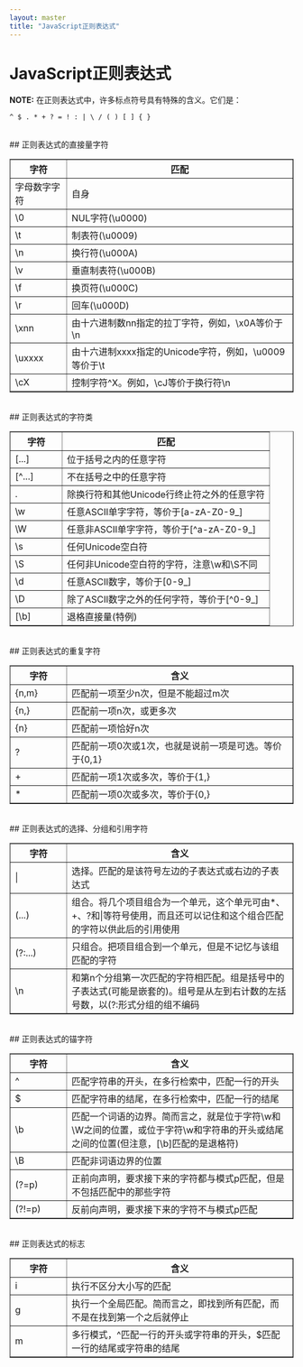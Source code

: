 ```yaml
---
layout: master
title: "JavaScript正则表达式"
---
```


JavaScript正则表达式
================

**NOTE:** 在正则表达式中，许多标点符号具有特殊的含义。它们是：
<pre><code>^ $ . * + ? = ! : | \ / ( ) [ ] { }</code></pre>
  
<br>
## 正则表达式的直接量字符

<table border="1" style="width:100%;">
	<tbody>
		<tr><th width="20%">字符</th><th>匹配</th></tr>
		<tr><td>字母数字字符</td><td>自身</td></tr>
		<tr><td>\0</td><td>NUL字符(\u0000)</td></tr>
		<tr><td>\t</td><td>制表符(\u0009)</td></tr>
		<tr><td>\n</td><td>换行符(\u000A)</td></tr>
		<tr><td>\v</td><td>垂直制表符(\u000B)</td></tr>
		<tr><td>\f</td><td>换页符(\u000C)</td></tr>
		<tr><td>\r</td><td>回车(\u000D)</td></tr>
		<tr><td>\xnn</td><td>由十六进制数nn指定的拉丁字符，例如，\x0A等价于\n</td></tr>
		<tr><td>\uxxxx</td><td>由十六进制xxxx指定的Unicode字符，例如，\u0009等价于\t</td></tr>
		<tr><td>\cX</td><td>控制字符^X。例如，\cJ等价于换行符\n</td></tr>
	</tbody>
</table>
  
<br>
## 正则表达式的字符类

<table border="1" style="width:100%;">
	<tbody>
		<tr><th width="20%">字符</th><th>匹配</th></tr>
		<tr><td>[...]</td><td>位于括号之内的任意字符</td></tr>
		<tr><td>[^...]</td><td>不在括号之中的任意字符</td></tr>
		<tr><td>.</td><td>除换行符和其他Unicode行终止符之外的任意字符</td></tr>
		<tr><td>\w</td><td>任意ASCII单字字符，等价于[a-zA-Z0-9_]</td></tr>
		<tr><td>\W</td><td>任意非ASCII单字字符，等价于[^a-zA-Z0-9_]</td></tr>
		<tr><td>\s</td><td>任何Unicode空白符</td></tr>
		<tr><td>\S</td><td>任何非Unicode空白符的字符，注意\w和\S不同</td></tr>
		<tr><td>\d</td><td>任意ASCII数字，等价于[0-9_]</td></tr>
		<tr><td>\D</td><td>除了ASCII数字之外的任何字符，等价于[^0-9_]</td></tr>
		<tr><td>[\b]</td><td>退格直接量(特例)</td></tr>
	</tbody>
</table>
  
<br>
## 正则表达式的重复字符

<table border="1" style="width:100%;">
	<tbody>
		<tr><th width="20%">字符</th><th>含义</th></tr>
		<tr><td>{n,m}</td><td>匹配前一项至少n次，但是不能超过m次</td></tr>
		<tr><td>{n,}</td><td>匹配前一项n次，或更多次</td></tr>
		<tr><td>{n}</td><td>匹配前一项恰好n次</td></tr>
		<tr><td>?</td><td>匹配前一项0次或1次，也就是说前一项是可选。等价于{0,1}</td></tr>
		<tr><td>+</td><td>匹配前一项1次或多次，等价于{1,}</td></tr>
		<tr><td>*</td><td>匹配前一项0次或多次，等价于{0,}</td></tr>
	</tbody>
</table>
  
<br>
## 正则表达式的选择、分组和引用字符

<table border="1" style="width:100%;">
	<tbody>
		<tr><th width="20%">字符</th><th>含义</th></tr>
		<tr><td>|</td><td>选择。匹配的是该符号左边的子表达式或右边的子表达式</td></tr>
		<tr><td>(...)</td><td>组合。将几个项目组合为一个单元，这个单元可由*、+、?和|等符号使用，而且还可以记住和这个组合匹配的字符以供此后的引用使用</td></tr>
		<tr><td>(?:...)</td><td>只组合。把项目组合到一个单元，但是不记忆与该组匹配的字符</td></tr>
		<tr><td>\n</td><td>和第n个分组第一次匹配的字符相匹配。组是括号中的子表达式(可能是嵌套的)。组号是从左到右计数的左括号数，以(?:形式分组的组不编码</td></tr>
	</tbody>
</table>
  
<br>
## 正则表达式的锚字符

<table border="1" style="width:100%;">
	<tbody>
		<tr><th width="20%">字符</th><th>含义</th></tr>
		<tr><td>^</td><td>匹配字符串的开头，在多行检索中，匹配一行的开头</td></tr>
		<tr><td>$</td><td>匹配字符串的结尾，在多行检索中，匹配一行的结尾</td></tr>
		<tr><td>\b</td><td>匹配一个词语的边界。简而言之，就是位于字符\w和\W之间的位置，或位于字符\w和字符串的开头或结尾之间的位置(但注意，[\b]匹配的是退格符)</td></tr>
		<tr><td>\B</td><td>匹配非词语边界的位置</td></tr>
		<tr><td>(?=p)</td><td>正前向声明，要求接下来的字符都与模式p匹配，但是不包括匹配中的那些字符</td></tr>
		<tr><td>(?!=p)</td><td>反前向声明，要求接下来的字符不与模式p匹配</td></tr>
	</tbody>
</table>
  
<br>
## 正则表达式的标志

<table border="1" style="width:100%;">
	<tbody>
		<tr><th width="20%">字符</th><th>含义</th></tr>
		<tr><td>i</td><td>执行不区分大小写的匹配</td></tr>
		<tr><td>g</td><td>执行一个全局匹配。简而言之，即找到所有匹配，而不是在找到第一个之后就停止</td></tr>
		<tr><td>m</td><td>多行模式，^匹配一行的开头或字符串的开头，$匹配一行的结尾或字符串的结尾</td></tr>
	</tbody>
</table>
  
